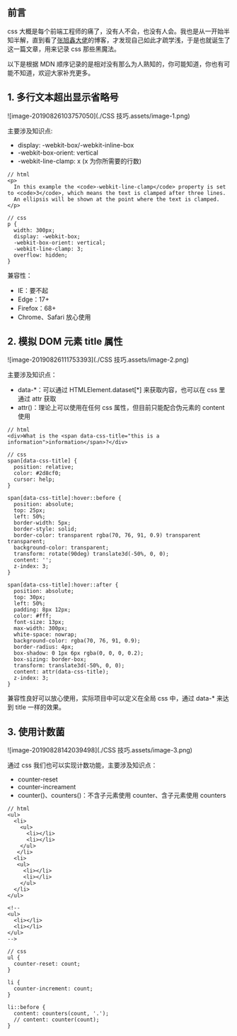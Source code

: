 ## 前言

css 大概是每个前端工程师的痛了，没有人不会，也没有人会。我也是从一开始半知半解，直到看了[张旭鑫大佬](https://www.zhangxinxu.com/)的博客，才发现自己如此才疏学浅，于是也就诞生了这一篇文章，用来记录 css 那些黑魔法。

以下是根据 MDN 顺序记录的是相对没有那么为人熟知的，你可能知道，你也有可能不知道，欢迎大家补充更多。

## 1. 多行文本超出显示省略号

![image-20190826103757050](./CSS 技巧.assets/image-1.png)

主要涉及知识点:

+ display: -webkit-box/-webkit-inline-box
+ -webkit-box-orient: vertical
+ -webkit-line-clamp: x (x 为你所需要的行数)

```
// html
<p>
  In this example the <code>-webkit-line-clamp</code> property is set to <code>3</code>, which means the text is clamped after three lines.
  An ellipsis will be shown at the point where the text is clamped.
</p>

// css
p {
  width: 300px;
  display: -webkit-box;
  -webkit-box-orient: vertical;
  -webkit-line-clamp: 3;
  overflow: hidden;
}
```

兼容性：

+ IE：要不起
+ Edge：17+
+ Firefox：68+
+ Chrome、Safari 放心使用

## 2. 模拟 DOM 元素 title 属性

![image-20190826111753393](./CSS 技巧.assets/image-2.png)

主要涉及知识点：

+ data-*：可以通过 HTMLElement.dataset[\*] 来获取内容，也可以在 css 里通过 attr 获取
+ attr()：理论上可以使用在任何 css 属性，但目前只能配合伪元素的 content 使用

```
// html
<div>What is the <span data-css-title="this is a information">information</span>?</div>

// css
span[data-css-title] {
  position: relative;
  color: #2d8cf0;
  cursor: help;
}

span[data-css-title]:hover::before {
  position: absolute;
  top: 25px;
  left: 50%;
  border-width: 5px;
  border-style: solid;
  border-color: transparent rgba(70, 76, 91, 0.9) transparent transparent;
  background-color: transparent;
  transform: rotate(90deg) translate3d(-50%, 0, 0);
  content: '';
  z-index: 3;
}

span[data-css-title]:hover::after {
  position: absolute;
  top: 30px;
  left: 50%;
  padding: 8px 12px;
  color: #fff;
  font-size: 13px;
  max-width: 300px;
  white-space: nowrap;
  background-color: rgba(70, 76, 91, 0.9);
  border-radius: 4px;
  box-shadow: 0 1px 6px rgba(0, 0, 0, 0.2);
  box-sizing: border-box;
  transform: translate3d(-50%, 0, 0);
  content: attr(data-css-title);
  z-index: 3;
}
```

兼容性良好可以放心使用，实际项目中可以定义在全局 css 中，通过 data-* 来达到 title 一样的效果。

## 3. 使用计数菌

![image-20190828142039498](./CSS 技巧.assets/image-3.png)

通过 css 我们也可以实现计数功能，主要涉及知识点：

+ counter-reset
+ counter-increament
+ counter()、counters()：不含子元素使用 counter、含子元素使用 counters

```
// html
<ul>
  <li>
    <ul>
      <li></li>
      <li></li>
    </ul>
   </li>
  <li>
   <ul>
     <li></li>
     <li></li>
    </ul>
  </li>
</ul>

<!--
<ul>
  <li></li>
  <li></li>
</ul>
-->

// css
ul {
  counter-reset: count;
}

li {
  counter-increment: count;
}

li::before {
  content: counters(count, '.');
  // content: counter(count);
}
```

